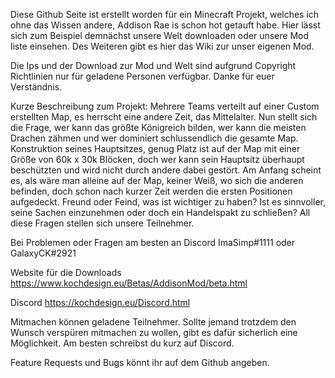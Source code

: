 Diese Github Seite ist erstellt worden für ein Minecraft Projekt, welches ich ohne das Wissen andere, Addison Rae is schon hot getauft habe. 
Hier lässt sich zum Beispiel demnächst unsere Welt downloaden oder unsere Mod liste einsehen.
Des Weiteren gibt es hier das Wiki zur unser eigenen Mod.

Die Ips und der Download zur Mod und Welt sind aufgrund Copyright Richtlinien nur für geladene Personen verfügbar. Danke für euer Verständnis.

Kurze Beschreibung zum Projekt:
Mehrere Teams verteilt auf einer Custom erstellten Map, es herrscht eine andere Zeit, das Mittelalter. Nun stellt sich die Frage, wer kann das größte Königreich bilden, wer kann die meisten Drachen zähmen und wer dominiert schlussendlich die gesamte Map. 
Konstruktion seines Hauptsitzes, genug Platz ist auf der Map mit einer Größe von 60k x 30k Blöcken, doch wer kann sein Hauptsitz überhaupt beschützten und wird nicht durch andere dabei gestört. Am Anfang scheint es, als wäre man alleine auf der Map, keiner Weiß, wo sich die anderen befinden, doch schon nach kurzer Zeit werden die ersten Positionen aufgedeckt. Freund oder Feind, was ist wichtiger zu haben? Ist es sinnvoller, seine Sachen einzunehmen oder doch ein Handelspakt zu schließen? All diese Fragen stellen sich unsere Teilnehmer.


Bei Problemen oder Fragen am besten an Discord ImaSimp#1111 oder GalaxyCK#2921

Website für die Downloads https://www.kochdesign.eu/Betas/AddisonMod/beta.html

Discord https://kochdesign.eu/Discord.html

Mitmachen können geladene Teilnehmer. Sollte jemand trotzdem den Wunsch verspüren mitmachen zu wollen, gibt es dafür sicherlich eine Möglichkeit. Am besten schreibst du kurz auf Discord.

Feature Requests und Bugs könnt ihr auf dem Github angeben.
